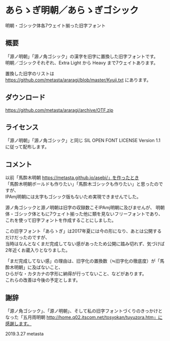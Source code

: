 # あらゝぎ明朝／あらゝぎゴシック

明朝・ゴシック体各7ウェイト揃った旧字フォント

## 概要

「源ノ明朝」「源ノ角ゴシック」の漢字を旧字に置換した旧字フォントです。  
明朝／ゴシックそれぞれ、Extra Light から Heavy まで7ウェイトあります。

置換した旧字のリストは https://github.com/metasta/araragi/blob/master/Kyuji.txt にあります。

## ダウンロード

https://github.com/metasta/araragi/archive/OTF.zip

## ライセンス

「源ノ明朝」「源ノ角ゴシック」と同じ SIL OPEN FONT LICENSE Version 1.1 に従って配布します。

## コメント

以前「馬酔木明朝 https://metasta.github.io/asebi/」を作ったとき  
「馬酔木明朝ボールドも作りたい」「馬酔木ゴシックも作りたい」と思ったのですが、  
IPAmj明朝には太字もゴシック版もないため実現できませんでした。

源ノ角ゴシックと源ノ明朝は旧字の収録数こそIPAmj明朝に及びませんが、
明朝体・ゴシック体ともに7ウェイト揃った他に類を見ないフリーフォントであり、  
これを使って旧字フォントを作成することにしました。

この旧字フォント「あらゝぎ」は2017年夏には今の形になり、あとは公開するだけだったのですが、  
当時はなんとなくまだ完成してない感があったため公開に踏み切れず、気づけば2年近くお蔵入りとなりました。

「まだ完成してない感」の理由は、旧字化の置換数（≒旧字化の徹底度）が「馬酔木明朝」に及ばないこと、  
ひらがな・カタカナの字形に納得が行ってないこと、などがあります。  
これらの改善は今後の予定とします。

## 謝辞

「源ノ角ゴシック」、「源ノ明朝」、そして私の旧字フォントづくりのきっかけとなった「五月雨明朝 http://home.q02.itscom.net/tosyokan/tuyuzora.htm」に感謝します。

2019.3.27 metasta
